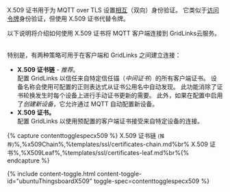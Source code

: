 X.509 证书用于为 MQTT over TLS 设置[相互](https://en.wikipedia.org/wiki/Mutual_authentication)（双向）身份验证。
它类似于[访问令牌](/docs/{{docsPrefix}}user-guide/access-token/)身份验证，但使用 X.509 证书代替令牌。

以下说明将介绍如何使用 X.509 证书将 MQTT 客户端连接到 GridLinks云服务。

<br>特别是，有两种策略可用于在客户端和 GridLinks 之间建立连接：

- **X.509 证书链** - *推荐*。<br>
配置 GridLinks 以信任来自特定信任锚（*中间证书*）的所有客户端证书。
设备名称会使用可配置的正则表达式从证书公用名中自动发现。
此功能消除了证书轮换发生时每个设备上进行手动证书更新的需要。
此外，如果在配置中启用了*创建新设备*，它允许通过 MQTT 自动配置新设备。
- **X.509 证书。** <br> 配置 GridLinks 以使用预配置的客户端证书接受来自特定设备的连接。

{% capture contenttogglespecx509 %}
X.509 证书链 <small>(推荐)</small>%,%x509Chain%,%templates/ssl/certificates-chain.md%br%
X.509 证书%,%X509Leaf%,%templates/ssl/certificates-leaf.md%br%{% endcapture %}

{% include content-toggle.html content-toggle-id="ubuntuThingsboardX509" toggle-spec=contenttogglespecx509 %}